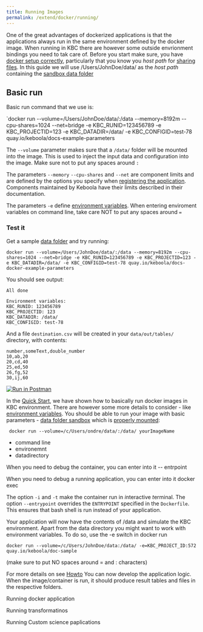 ```yaml
---
title: Running Images
permalink: /extend/docker/running/
---
```


One of the great advantages of dockerized applications is that the applications always run in the
same environment defined by the docker image. When running in KBC there are however some outside
envrionment bindings you need to tak care of. Before you start make sure, you have
[docker setup correctly](/extend/docker/tutorial/setup/), particularly that you know
you *host path* for [sharing files](/extend/docker/tutorial/setup/sharing-files/). In this guide
we will use /Users/JohnDoe/data/ as the *host path* containing the 
[sandbox data folder](/extend/common-interface/sandbox/) 

## Basic run
Basic run command that we use is:

`docker run --volume=/Users/JohnDoe/data/:/data --memory=8192m --cpu-shares=1024 
--net=bridge -e KBC_RUNID=123456789 -e KBC_PROJECTID=123 -e KBC_DATADIR=/data/ 
-e KBC_CONFIGID=test-78 quay.io/keboola/docs-example-parameters

The `--volume` parameter makes sure that a `/data/` folder will be mounted into the image. This is used
to inject the input data and configuration into the image. Make sure not to put any spaces around `:`

The parameters `--memory` `--cpu-shares` and `--net` are component limits and are defined by the options you specify 
when [registering the application](/extend/registration/). Components maintained by Keboola have
their limits described in their documentation. 

The parameters `-e` define [environment variables](/extend/common-interface/environment/). When entering
enviroment variables on command line, take care NOT to put any spaces around `=` 

### Test it
Get a sample [data folder](/extend/docker/data-parameters.zip) and try running:

    docker run --volume=/Users/JohnDoe/data/:/data --memory=8192m --cpu-shares=1024 --net=bridge -e KBC_RUNID=123456789 -e KBC_PROJECTID=123 -e KBC_DATADIR=/data/ -e KBC_CONFIGID=test-78 quay.io/keboola/docs-docker-example-parameters

You should see output:

    All done

    Environment variables:
    KBC_RUNID: 123456789
    KBC_PROJECTID: 123
    KBC_DATADIR: /data/
    KBC_CONFIGID: test-78

And a file `destination.csv` will be created in your `data/out/tables/` directory, with contents:

    number,someText,double_number
    10,ab,20
    20,cd,40
    25,ed,50
    26,fg,52
    30,ij,60



[![Run in Postman](https://run.pstmn.io/button.png)](https://www.getpostman.com/run-collection/7dc2e4b41225738f5411)


In the [Quick Start](/extend/docker/quick-start/), we have shown how to basically run docker images 
in KBC environment. There are however some more details to consider - 
like [environment variables](/extend/common-interface/environment). You should be able to run
your image with basic parameters - [data folder sandbox](/extend/common-interface/sandbox) 
which is [properly mounted](/extend/docker/tutorial/sharing-files/):

     docker run --volume=/c/Users/ondre/data/:/data/ yourImageName


- command line
- environemnt
- datadirectory

When you need to debug the container, you can enter into it
-- entrpoint

When you need to debug a running application, you can enter into it
docker exec

The option `-i` and `-t` make the container run in *i*nteractive *t*erminal. The option 
`--entrypoint` overrides the `ENTRYPOINT` specified in the `Dockerfile`. This ensures that 
bash shell is run instead of your application. 

Your application will now have the contents of /data and simulate the KBC environment. Apart from the data directory you 
might want to work with environment variables. To do so, use the -e switch in docker run

`docker run --volume=/c/Users/JohnDoe/data:/data/ -e=KBC_PROJECT_ID:572 quay.io/keboola/doc-sample`

(make sure to put NO spaces around = and : characters)

For more details on see [Howto](/extend/docker/running/) You can now develop the application logic. 
When the image/container is run, it should produce result tables and files in the respective folders.

Running docker application

Running transformatinos

Running Custom science paplications

